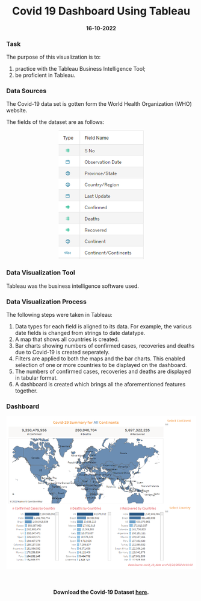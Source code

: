 <h1 align="center">Covid 19 Dashboard Using Tableau</h1>
<h4 align="center">16-10-2022</h4> 

<h3>Task</h3> 
<p>The purpose of this visualization is to:</p>
<ol>
  <li>practice with the Tableau Business Intelligence Tool;</li>
  <li>be proficient in Tableau.</li>
</ol>
<h3>Data Sources</h3> 
<p>The Covid-19 data set is gotten form the World Health Organization (WHO) website. <p>
<div>
  <p>The fields of the dataset are as follows:</p> 
   <p align="center"><img src="Images/covid-19-fields.png"></p>
</div>

<h3>Data Visualization Tool</h3>
<p>Tableau was the  business intelligence software used.</p> 

<h3>Data Visualization Process</h3>
<p>The following steps were taken in Tableau:</p> 
<ol>
   <li>Data types for each field is aligned to its data. For example, the various date fields is changed from strings to date datatype.</li>
   <li>A map that shows all countries is created.</li>
   <li>Bar charts showing numbers of confirmed cases, recoveries and deaths due to Covid-19 is created seperately.</li>
   <li>Filters are applied to both the maps and the bar charts. This enabled selection of one or more countries to be displayed on the dashboard.</li>
   <li>The numbers of confirmed cases, recoveries and deaths are displayed in tabular format.</li>
   <li>A dashboard is created which brings all the aforementioned features together.</li>
</ol>
<h3>Dashboard</h3>
<p align="center">
   <img src="Images/covid-19-dashboard.png" > 
</p>

<br>
<h4 align="center">Download the Covid-19 Dataset <a href="https://github.com/shittuadams/Covid-19-Dashboard/blob/main/covid_19_data.xlsx" target="_blank">here</a>.</h4>
